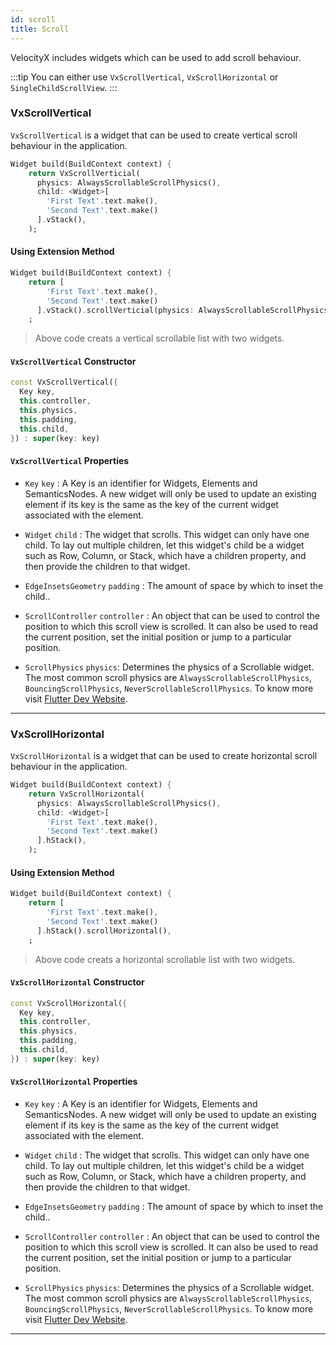 ```yaml
---
id: scroll
title: Scroll
---
```


VelocityX includes widgets which can be used to add scroll behaviour.

:::tip
You can either use `VxScrollVertical`, `VxScrollHorizontal` or `SingleChildScrollView`.
:::

### VxScrollVertical

`VxScrollVertical` is a widget that can be used to create vertical scroll behaviour in the application.

```dart
Widget build(BuildContext context) {
    return VxScrollVerticial(
      physics: AlwaysScrollableScrollPhysics(),
      child: <Widget>[
        'First Text'.text.make(),
        'Second Text'.text.make()
      ].vStack(),
    );
```

#### Using Extension Method

```dart
Widget build(BuildContext context) {
    return [
        'First Text'.text.make(),
        'Second Text'.text.make()
      ].vStack().scrollVerticial(physics: AlwaysScrollableScrollPhysics()),
    ;
```

> Above code creats a vertical scrollable list with two widgets.

#### `VxScrollVertical` Constructor

```dart
const VxScrollVertical({
  Key key,
  this.controller,
  this.physics,
  this.padding,
  this.child,
}) : super(key: key)
```

#### `VxScrollVertical` Properties

- `Key` `key` : A Key is an identifier for Widgets, Elements and SemanticsNodes.
  A new widget will only be used to update an existing element if its key is the same as the key of the current widget associated with the element.

- `Widget` `child` : The widget that scrolls.
  This widget can only have one child. To lay out multiple children, let this widget's child be a widget such as Row, Column, or Stack, which have a children property, and then provide the children to that widget.

- `EdgeInsetsGeometry` `padding` : The amount of space by which to inset the child..

- `ScrollController` `controller` : An object that can be used to control the position to which this scroll view is scrolled. It can also be used to read the current position, set the initial position or jump to a particular position.

- `ScrollPhysics` `physics`: Determines the physics of a Scrollable widget. The most common scroll physics are `AlwaysScrollableScrollPhysics`, `BouncingScrollPhysics`, `NeverScrollableScrollPhysics`. To know more visit [Flutter Dev Website](https://api.flutter.dev/flutter/widgets/ScrollPhysics-class.html).

---

### VxScrollHorizontal

`VxScrollHorizontal` is a widget that can be used to create horizontal scroll behaviour in the application.

```dart
Widget build(BuildContext context) {
    return VxScrollHorizontal(
      physics: AlwaysScrollableScrollPhysics(),
      child: <Widget>[
        'First Text'.text.make(),
        'Second Text'.text.make()
      ].hStack(),
    );
```

#### Using Extension Method

```dart
Widget build(BuildContext context) {
    return [
        'First Text'.text.make(),
        'Second Text'.text.make()
      ].hStack().scrollHorizontal(),
    ;
```

> Above code creats a horizontal scrollable list with two widgets.

#### `VxScrollHorizontal` Constructor

```dart
const VxScrollHorizontal({
  Key key,
  this.controller,
  this.physics,
  this.padding,
  this.child,
}) : super(key: key)
```

#### `VxScrollHorizontal` Properties

- `Key` `key` : A Key is an identifier for Widgets, Elements and SemanticsNodes.
  A new widget will only be used to update an existing element if its key is the same as the key of the current widget associated with the element.

- `Widget` `child` : The widget that scrolls.
  This widget can only have one child. To lay out multiple children, let this widget's child be a widget such as Row, Column, or Stack, which have a children property, and then provide the children to that widget.

- `EdgeInsetsGeometry` `padding` : The amount of space by which to inset the child..

- `ScrollController` `controller` : An object that can be used to control the position to which this scroll view is scrolled. It can also be used to read the current position, set the initial position or jump to a particular position.

- `ScrollPhysics` `physics`: Determines the physics of a Scrollable widget. The most common scroll physics are `AlwaysScrollableScrollPhysics`, `BouncingScrollPhysics`, `NeverScrollableScrollPhysics`. To know more visit [Flutter Dev Website](https://api.flutter.dev/flutter/widgets/ScrollPhysics-class.html).

---
